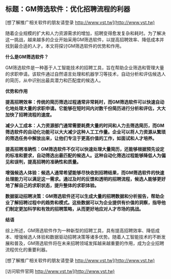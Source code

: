 ## **标题：GM筛选软件：优化招聘流程的利器**

[想了解推广相关软件的朋友请登录 http://www.vst.tw](http://www.vst.tw)

随着企业规模的扩大和人力资源需求的增加，招聘变得愈发复杂和耗时。为了解决这一挑战，越来越多的企业开始采用GM筛选软件，以提高招聘效率、降低成本并找到最合适的人才。本文将探讨GM筛选软件的优势和作用。

**什么是GM筛选软件？**

GM筛选软件是一种基于人工智能技术的招聘工具，旨在帮助企业筛选和管理大量的求职申请。该软件通过自然语言处理和机器学习等技术，自动分析和评估候选人的简历，从中识别出最具潜力和匹配度的候选人。

**优势和作用**

**提高招聘效率：传统的简历筛选过程通常非常耗时，而GM筛选软件可以快速自动化地处理大量的求职申请。它能够在短时间内对数千份简历进行分析和评估，大大加快了招聘流程的速度。**

**减少人工成本：人力资源部门通常需要耗费大量的时间和人力去筛选简历，而GM筛选软件的自动化功能可以大大减少这种人工工作量。企业可以将人力资源从繁琐的筛选任务中解放出来，让他们专注于更高价值的工作，如面试和人才培养。**

**提高招聘准确性：GM筛选软件不仅可以快速处理大量简历，还能够根据预先设定的标准和要求，自动筛选出最匹配的候选人。这种自动化筛选过程能够降低人为偏见和误判，提高招聘的准确性和质量。**

**增强候选人体验：候选人通常希望能够尽快收到招聘结果，而GM筛选软件的快速处理能力可以满足这一需求。通过及时的反馈和透明的招聘流程，候选人能够更好地了解自己的求职状态，提升整体的求职体验。**

**数据驱动招聘决策：GM筛选软件还可以生成大量的招聘数据和分析报告，帮助企业了解招聘过程中的趋势和模式。这些数据可以为企业提供有价值的洞察，指导他们制定更加科学和有效的招聘策略，从而更好地应对人才市场的挑战。**

**结语**

综上所述，GM筛选软件作为一种新型的招聘工具，具有提高招聘效率、降低成本、增强候选人体验和数据驱动招聘决策等诸多优势。随着人工智能技术的不断发展和普及，GM筛选软件将在未来招聘领域发挥越来越重要的作用，成为企业招聘流程优化的重要利器。

[想了解推广相关软件的朋友请登录 http://www.vst.tw](http://www.vst.tw)


[访问软件官网 http://www.vst.tw](http://www.vst.tw)
